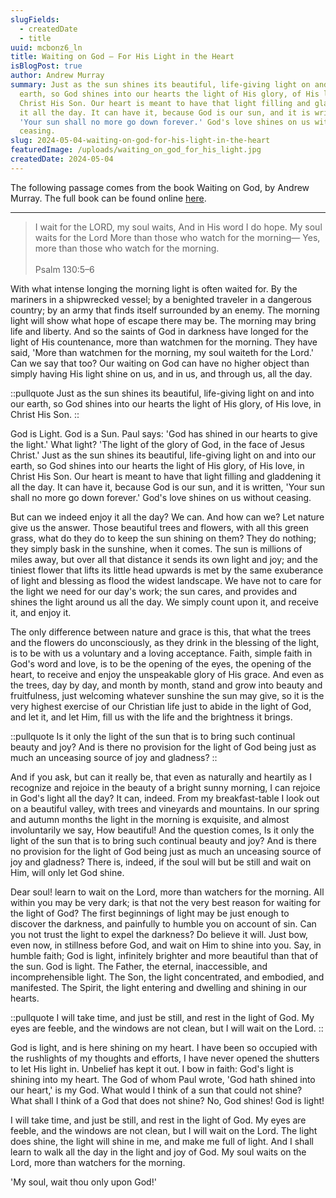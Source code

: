 ```yaml
---
slugFields:
  - createdDate
  - title
uuid: mcbonz6_ln
title: Waiting on God — For His Light in the Heart
isBlogPost: true
author: Andrew Murray
summary: Just as the sun shines its beautiful, life-giving light on and into our
  earth, so God shines into our hearts the light of His glory, of His love, in
  Christ His Son. Our heart is meant to have that light filling and gladdening
  it all the day. It can have it, because God is our sun, and it is written,
  'Your sun shall no more go down forever.' God's love shines on us without
  ceasing.
slug: 2024-05-04-waiting-on-god-for-his-light-in-the-heart
featuredImage: /uploads/waiting_on_god_for_his_light.jpg
createdDate: 2024-05-04
---
```

The following passage comes from the book Waiting on God, by Andrew Murray. The full book can be found online [here](/uploads/waiting_on_god.pdf)[](waiting_on_god.pdf).

- - -

> I wait for the LORD, my soul waits, And in His word I do hope. My soul waits for the Lord More than those who watch for the morning— Yes, more than those who watch for the morning.\
> \
> Psalm 130:5–6

With what intense longing the morning light is often waited for. By the mariners in a shipwrecked vessel; by a benighted traveler in a dangerous country; by an army that finds itself surrounded by an enemy. The morning light will show what hope of escape there may be. The morning may bring life and liberty. And so the saints of God in darkness have longed for the light of His countenance, more than watchmen for the morning. They have said, 'More than watchmen for the morning, my soul waiteth for the Lord.' Can we say that too? Our waiting on God can have no higher object than simply having His light shine on us, and in us, and through us, all the day.

::pullquote
Just as the sun shines its beautiful, life-giving light on and into our earth, so God shines into our hearts the light of His glory, of His love, in Christ His Son.
::

God is Light. God is a Sun. Paul says: 'God has shined in our hearts to give the light.' What light? 'The light of the glory of God, in the face of Jesus Christ.' Just as the sun shines its beautiful, life-giving light on and into our earth, so God shines into our hearts the light of His glory, of His love, in Christ His Son. Our heart is meant to have that light filling and gladdening it all the day. It can have it, because God is our sun, and it is written, 'Your sun shall no more go down forever.' God's love shines on us without ceasing.

But can we indeed enjoy it all the day? We can. And how can we? Let nature give us the answer. Those beautiful trees and flowers, with all this green grass, what do they do to keep the sun shining on them? They do nothing; they simply bask in the sunshine, when it comes. The sun is millions of miles away, but over all that distance it sends its own light and joy; and the tiniest flower that lifts its little head upwards is met by the same exuberance of light and blessing as flood the widest landscape. We have not to care for the light we need for our day's work; the sun cares, and provides and shines the light around us all the day. We simply count upon it, and receive it, and enjoy it.

The only difference between nature and grace is this, that what the trees and the flowers do unconsciously, as they drink in the blessing of the light, is to be with us a voluntary and a loving acceptance. Faith, simple faith in God's word and love, is to be the opening of the eyes, the opening of the heart, to receive and enjoy the unspeakable glory of His grace. And even as the trees, day by day, and month by month, stand and grow into beauty and fruitfulness, just welcoming whatever sunshine the sun may give, so it is the very highest exercise of our Christian life just to abide in the light of God, and let it, and let Him, fill us with the life and the brightness it brings.

::pullquote
Is it only the light of the sun that is to bring such continual beauty and joy? And is there no provision for the light of God being just as much an unceasing source of joy and gladness?
::

And if you ask, but can it really be, that even as naturally and heartily as I recognize and rejoice in the beauty of a bright sunny morning, I can rejoice in God's light all the day? It can, indeed. From my breakfast-table I look out on a beautiful valley, with trees and vineyards and mountains. In our spring and autumn months the light in the morning is exquisite, and almost involuntarily we say, How beautiful! And the question comes, Is it only the light of the sun that is to bring such continual beauty and joy? And is there no provision for the light of God being just as much an unceasing source of joy and gladness? There is, indeed, if the soul will but be still and wait on Him, will only let God shine.

Dear soul! learn to wait on the Lord, more than watchers for the morning. All within you may be very dark; is that not the very best reason for waiting for the light of God? The first beginnings of light may be just enough to discover the darkness, and painfully to humble you on account of sin. Can you not trust the light to expel the darkness? Do believe it will. Just bow, even now, in stillness before God, and wait on Him to shine into you. Say, in humble faith; God is light, infinitely brighter and more beautiful than that of the sun. God is light. The Father, the eternal, inaccessible, and incomprehensible light. The Son, the light concentrated, and embodied, and manifested. The Spirit, the light entering and dwelling and shining in our hearts.

::pullquote
I will take time, and just be still, and rest in the light of God. My eyes are feeble, and the windows are not clean, but I will wait on the Lord.
::

God is light, and is here shining on my heart. I have been so occupied with the rushlights of my thoughts and efforts, I have never opened the shutters to let His light in. Unbelief has kept it out. I bow in faith: God's light is shining into my heart. The God of whom Paul wrote, 'God hath shined into our heart,' is my God. What would I think of a sun that could not shine? What shall I think of a God that does not shine? No, God shines! God is light!

I will take time, and just be still, and rest in the light of God. My eyes are feeble, and the windows are not clean, but I will wait on the Lord. The light does shine, the light will shine in me, and make me full of light. And I shall learn to walk all the day in the light and joy of God. My soul waits on the Lord, more than watchers for the morning.

'My soul, wait thou only upon God!'
